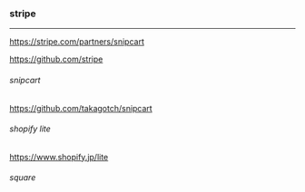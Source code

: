 ### stripe
---
https://stripe.com/partners/snipcart


https://github.com/stripe

###### snipcart
https://github.com/takagotch/snipcart

###### shopify lite
https://www.shopify.jp/lite

###### square


```
```


```
```


```
```


```
```





